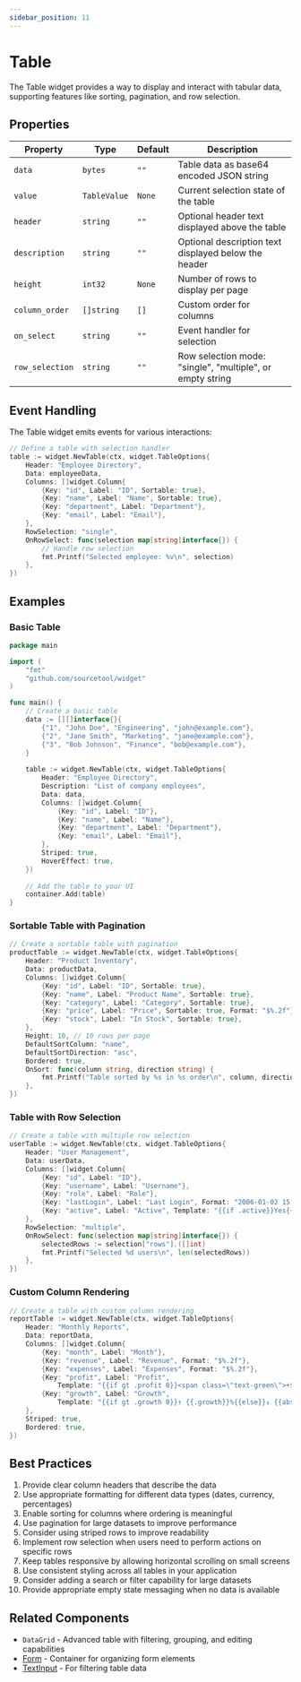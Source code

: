 ```yaml
---
sidebar_position: 11
---
```


# Table

The Table widget provides a way to display and interact with tabular data, supporting features like sorting, pagination, and row selection.

## Properties

| Property | Type | Default | Description |
|----------|------|---------|-------------|
| `data` | `bytes` | `""` | Table data as base64 encoded JSON string |
| `value` | `TableValue` | `None` | Current selection state of the table |
| `header` | `string` | `""` | Optional header text displayed above the table |
| `description` | `string` | `""` | Optional description text displayed below the header |
| `height` | `int32` | `None` | Number of rows to display per page |
| `column_order` | `[]string` | `[]` | Custom order for columns |
| `on_select` | `string` | `""` | Event handler for selection |
| `row_selection` | `string` | `""` | Row selection mode: "single", "multiple", or empty string |

## Event Handling

The Table widget emits events for various interactions:

```go
// Define a table with selection handler
table := widget.NewTable(ctx, widget.TableOptions{
    Header: "Employee Directory",
    Data: employeeData,
    Columns: []widget.Column{
        {Key: "id", Label: "ID", Sortable: true},
        {Key: "name", Label: "Name", Sortable: true},
        {Key: "department", Label: "Department"},
        {Key: "email", Label: "Email"},
    },
    RowSelection: "single",
    OnRowSelect: func(selection map[string]interface{}) {
        // Handle row selection
        fmt.Printf("Selected employee: %v\n", selection)
    },
})
```

## Examples

### Basic Table

```go
package main

import (
    "fmt"
    "github.com/sourcetool/widget"
)

func main() {
    // Create a basic table
    data := [][]interface{}{
        {"1", "John Doe", "Engineering", "john@example.com"},
        {"2", "Jane Smith", "Marketing", "jane@example.com"},
        {"3", "Bob Johnson", "Finance", "bob@example.com"},
    }
    
    table := widget.NewTable(ctx, widget.TableOptions{
        Header: "Employee Directory",
        Description: "List of company employees",
        Data: data,
        Columns: []widget.Column{
            {Key: "id", Label: "ID"},
            {Key: "name", Label: "Name"},
            {Key: "department", Label: "Department"},
            {Key: "email", Label: "Email"},
        },
        Striped: true,
        HoverEffect: true,
    })
    
    // Add the table to your UI
    container.Add(table)
}
```

### Sortable Table with Pagination

```go
// Create a sortable table with pagination
productTable := widget.NewTable(ctx, widget.TableOptions{
    Header: "Product Inventory",
    Data: productData,
    Columns: []widget.Column{
        {Key: "id", Label: "ID", Sortable: true},
        {Key: "name", Label: "Product Name", Sortable: true},
        {Key: "category", Label: "Category", Sortable: true},
        {Key: "price", Label: "Price", Sortable: true, Format: "$%.2f"},
        {Key: "stock", Label: "In Stock", Sortable: true},
    },
    Height: 10, // 10 rows per page
    DefaultSortColumn: "name",
    DefaultSortDirection: "asc",
    Bordered: true,
    OnSort: func(column string, direction string) {
        fmt.Printf("Table sorted by %s in %s order\n", column, direction)
    },
})
```

### Table with Row Selection

```go
// Create a table with multiple row selection
userTable := widget.NewTable(ctx, widget.TableOptions{
    Header: "User Management",
    Data: userData,
    Columns: []widget.Column{
        {Key: "id", Label: "ID"},
        {Key: "username", Label: "Username"},
        {Key: "role", Label: "Role"},
        {Key: "lastLogin", Label: "Last Login", Format: "2006-01-02 15:04:05"},
        {Key: "active", Label: "Active", Template: "{{if .active}}Yes{{else}}No{{end}}"},
    },
    RowSelection: "multiple",
    OnRowSelect: func(selection map[string]interface{}) {
        selectedRows := selection["rows"].([]int)
        fmt.Printf("Selected %d users\n", len(selectedRows))
    },
})
```

### Custom Column Rendering

```go
// Create a table with custom column rendering
reportTable := widget.NewTable(ctx, widget.TableOptions{
    Header: "Monthly Reports",
    Data: reportData,
    Columns: []widget.Column{
        {Key: "month", Label: "Month"},
        {Key: "revenue", Label: "Revenue", Format: "$%.2f"},
        {Key: "expenses", Label: "Expenses", Format: "$%.2f"},
        {Key: "profit", Label: "Profit", 
            Template: "{{if gt .profit 0}}<span class=\"text-green\">+${{.profit}}</span>{{else}}<span class=\"text-red\">-${{abs .profit}}</span>{{end}}"},
        {Key: "growth", Label: "Growth", 
            Template: "{{if gt .growth 0}}↑ {{.growth}}%{{else}}↓ {{abs .growth}}%{{end}}"},
    },
    Striped: true,
    Bordered: true,
})
```

## Best Practices

1. Provide clear column headers that describe the data
2. Use appropriate formatting for different data types (dates, currency, percentages)
3. Enable sorting for columns where ordering is meaningful
4. Use pagination for large datasets to improve performance
5. Consider using striped rows to improve readability
6. Implement row selection when users need to perform actions on specific rows
7. Keep tables responsive by allowing horizontal scrolling on small screens
8. Use consistent styling across all tables in your application
9. Consider adding a search or filter capability for large datasets
10. Provide appropriate empty state messaging when no data is available

## Related Components

- `DataGrid` - Advanced table with filtering, grouping, and editing capabilities
- [Form](./form) - Container for organizing form elements
- [TextInput](./text-input) - For filtering table data
